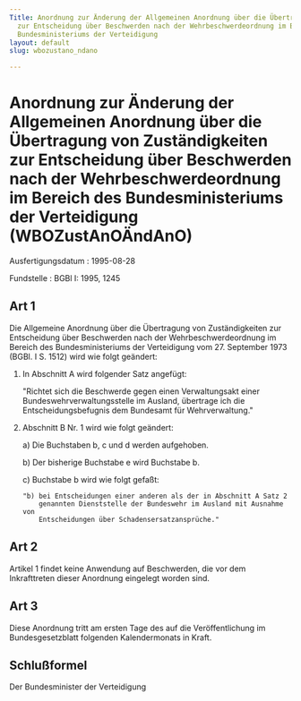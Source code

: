 ```yaml
---
Title: Anordnung zur Änderung der Allgemeinen Anordnung über die Übertragung von Zuständigkeiten
  zur Entscheidung über Beschwerden nach der Wehrbeschwerdeordnung im Bereich des
  Bundesministeriums der Verteidigung
layout: default
slug: wbozustano_ndano

---
```


# Anordnung zur Änderung der Allgemeinen Anordnung über die Übertragung von Zuständigkeiten zur Entscheidung über Beschwerden nach der Wehrbeschwerdeordnung im Bereich des Bundesministeriums der Verteidigung (WBOZustAnOÄndAnO)

Ausfertigungsdatum
:   1995-08-28

Fundstelle
:   BGBl I: 1995, 1245



## Art 1

Die Allgemeine Anordnung über die Übertragung von Zuständigkeiten zur
Entscheidung über Beschwerden nach der Wehrbeschwerdeordnung im
Bereich des Bundesministeriums der Verteidigung vom 27. September 1973
(BGBl. I S. 1512) wird wie folgt geändert:

1.  In Abschnitt A wird folgender Satz angefügt:

    "Richtet sich die Beschwerde gegen einen Verwaltungsakt einer
    Bundeswehrverwaltungsstelle im Ausland, übertrage ich die
    Entscheidungsbefugnis dem Bundesamt für Wehrverwaltung."


2.  Abschnitt B Nr. 1 wird wie folgt geändert:

    a)  Die Buchstaben b, c und d werden aufgehoben.


    b)  Der bisherige Buchstabe e wird Buchstabe b.


    c)  Buchstabe b wird wie folgt gefaßt:

        "b) bei Entscheidungen einer anderen als der in Abschnitt A Satz 2
            genannten Dienststelle der Bundeswehr im Ausland mit Ausnahme von
            Entscheidungen über Schadensersatzansprüche."











## Art 2

Artikel 1 findet keine Anwendung auf Beschwerden, die vor dem
Inkrafttreten dieser Anordnung eingelegt worden sind.


## Art 3

Diese Anordnung tritt am ersten Tage des auf die Veröffentlichung im
Bundesgesetzblatt folgenden Kalendermonats in Kraft.


## Schlußformel

Der Bundesminister der Verteidigung

